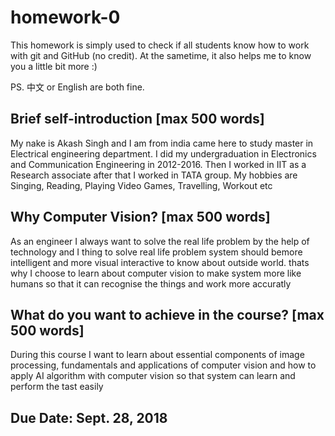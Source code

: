 # homework-0
This homework is simply used to check if all students know how to work with git and GitHub (no credit).
At the sametime, it also helps me to know you a little bit more :)

PS. 中文 or English are both fine.

## Brief self-introduction [max 500 words]

My nake is Akash Singh and I am from india came here to study master in Electrical engineering department. I did my undergraduation in Electronics and Communication
Engineering in 2012-2016. Then I worked in IIT as a Research associate after that I worked in TATA group. My hobbies are Singing, Reading, Playing Video Games, Travelling, 
Workout etc

## Why Computer Vision? [max 500 words]

As an engineer I always want to solve the real life problem by the help of technology and I thing to solve real life problem system should bemore intelligent and 
more visual interactive to know about outside world. thats why I choose to learn about computer vision to make system more like humans so that it can recognise the things and work more accuratly 

## What do you want to achieve in the course? [max 500 words]

During this course I want to learn about essential components of image processing, fundamentals and applications of computer vision and how to apply AI algorithm with computer vision 
so that system can learn and perform the tast easily 

## Due Date: Sept. 28, 2018
